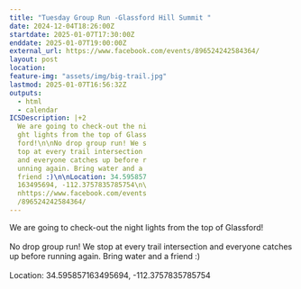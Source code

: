 ```yaml
---
title: "Tuesday Group Run -Glassford Hill Summit "
date: 2024-12-04T18:26:00Z
startdate: 2025-01-07T17:30:00Z
enddate: 2025-01-07T19:00:00Z
external_url: https://www.facebook.com/events/896524242584364/
layout: post
location: 
feature-img: "assets/img/big-trail.jpg"
lastmod: 2025-01-07T16:56:32Z
outputs:
  - html
  - calendar
ICSDescription: |+2
  We are going to check-out the ni  ght lights from the top of Glass  ford!\n\nNo drop group run! We s  top at every trail intersection   and everyone catches up before r  unning again. Bring water and a   friend :)\n\nLocation: 34.595857  163495694, -112.3757835785754\n\  nhttps://www.facebook.com/events  /896524242584364/
---
```


We are going to check-out the night lights from the top of Glassford!<br>
  <br>
  No drop group run! We stop at every trail intersection and everyone catches up before running again. Bring water and a friend &#58;)<br>
  <br>
  Location&#58; 34.595857163495694, -112.3757835785754<br>
  <br>
  
